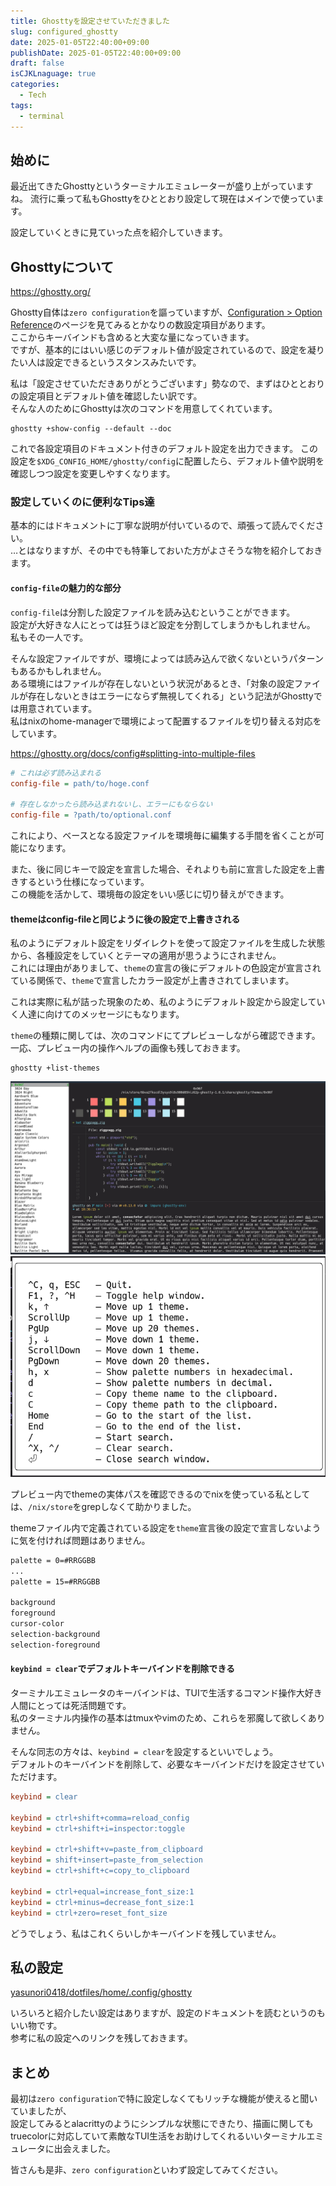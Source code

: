 ```yaml
---
title: Ghosttyを設定させていただきました
slug: configured_ghostty
date: 2025-01-05T22:40:00+09:00
publishDate: 2025-01-05T22:40:00+09:00
draft: false
isCJKLnaguage: true
categories:
  - Tech
tags:
  - terminal
---
```


## 始めに

最近出てきたGhosttyというターミナルエミュレーターが盛り上がっていますね。
流行に乗って私もGhosttyをひととおり設定して現在はメインで使っています。

設定していくときに見ていった点を紹介していきます。

## Ghosttyについて

https://ghostty.org/

Ghostty自体は`zero configuration`を謳っていますが、[Configuration > Option Reference](https://ghostty.org/docs/config/reference)のページを見てみるとかなりの数設定項目があります。\
ここからキーバインドも含めると大変な量になっていきます。\
ですが、基本的にはいい感じのデフォルト値が設定されているので、設定を凝りたい人は設定できるというスタンスみたいです。

私は「設定させていただきありがとうございます」勢なので、まずはひととおりの設定項目とデフォルト値を確認したい訳です。\
そんな人のためにGhosttyは次のコマンドを用意してくれています。

```shell
ghostty +show-config --default --doc
```

これで各設定項目のドキュメント付きのデフォルト設定を出力できます。
この設定を`$XDG_CONFIG_HOME/ghostty/config`に配置したら、デフォルト値や説明を確認しつつ設定を変更しやすくなります。

### 設定していくのに便利なTips達

基本的にはドキュメントに丁寧な説明が付いているので、頑張って読んでください。\
…とはなりますが、その中でも特筆しておいた方がよさそうな物を紹介しておきます。

#### `config-file`の魅力的な部分

`config-file`は分割した設定ファイルを読み込むということができます。\
設定が大好きな人にとっては狂うほど設定を分割してしまうかもしれません。\
私もその一人です。

そんな設定ファイルですが、環境によっては読み込んで欲くないというパターンもあるかもしれません。\
ある環境にはファイルが存在しないという状況があるとき、「対象の設定ファイルが存在しないときはエラーにならず無視してくれる」という記法がGhosttyでは用意されています。\
私はnixのhome-managerで環境によって配置するファイルを切り替える対応をしています。

https://ghostty.org/docs/config#splitting-into-multiple-files

```ini
# これは必ず読み込まれる
config-file = path/to/hoge.conf

# 存在しなかったら読み込まれないし、エラーにもならない
config-file = ?path/to/optional.conf
```

これにより、ベースとなる設定ファイルを環境毎に編集する手間を省くことが可能になります。

また、後に同じキーで設定を宣言した場合、それよりも前に宣言した設定を上書きするという仕様になっています。\
この機能を活かして、環境毎の設定をいい感じに切り替えができます。

#### themeはconfig-fileと同じように後の設定で上書きされる

私のようにデフォルト設定をリダイレクトを使って設定ファイルを生成した状態から、各種設定をしていくとテーマの適用が思うようにされません。\
これには理由がありまして、`theme`の宣言の後にデフォルトの色設定が宣言されている関係で、`theme`で宣言したカラー設定が上書きされてしまいます。

これは実際に私が詰った現象のため、私のようにデフォルト設定から設定していく人達に向けてのメッセージにもなります。

`theme`の種類に関しては、次のコマンドにてプレビューしながら確認できます。\
一応、プレビュー内の操作ヘルプの画像も残しておきます。

```shell
ghostty +list-themes
```

![ghostty +list-themes](list-themes-preview.png)
![ghostty +list-themes help](list-themes-help.png)

プレビュー内でthemeの実体パスを確認できるのでnixを使っている私としては、`/nix/store`をgrepしなくて助かりました。

themeファイル内で定義されている設定を`theme`宣言後の設定で宣言しないように気を付ければ問題はありません。

```txt
palette = 0=#RRGGBB
...
palette = 15=#RRGGBB

background
foreground
cursor-color
selection-background
selection-foreground
```

#### `keybind = clear`でデフォルトキーバインドを削除できる

ターミナルエミュレータのキーバインドは、TUIで生活するコマンド操作大好き人間にとっては死活問題です。\
私のターミナル内操作の基本はtmuxやvimのため、これらを邪魔して欲しくありません。

そんな同志の方々は、`keybind = clear`を設定するといいでしょう。\
デフォルトのキーバインドを削除して、必要なキーバインドだけを設定させていただけます。

```ini
keybind = clear

keybind = ctrl+shift+comma=reload_config
keybind = ctrl+shift+i=inspector:toggle

keybind = ctrl+shift+v=paste_from_clipboard
keybind = shift+insert=paste_from_selection
keybind = ctrl+shift+c=copy_to_clipboard

keybind = ctrl+equal=increase_font_size:1
keybind = ctrl+minus=decrease_font_size:1
keybind = ctrl+zero=reset_font_size
```

どうでしょう、私はこれくらいしかキーバインドを残していません。

## 私の設定

[yasunori0418/dotfiles/home/.config/ghostty](https://github.com/yasunori0418/dotfiles/tree/94f7c49/home/.config/ghostty)

いろいろと紹介したい設定はありますが、設定のドキュメントを読むというのもいい物です。\
参考に私の設定へのリンクを残しておきます。

## まとめ

最初は`zero configuration`で特に設定しなくてもリッチな機能が使えると聞いていましたが、\
設定してみるとalacrittyのようにシンプルな状態にできたり、描画に関してもtruecolorに対応していて素敵なTUI生活をお助けしてくれるいいターミナルエミュレータに出会えました。

皆さんも是非、`zero configuration`といわず設定してみてください。
